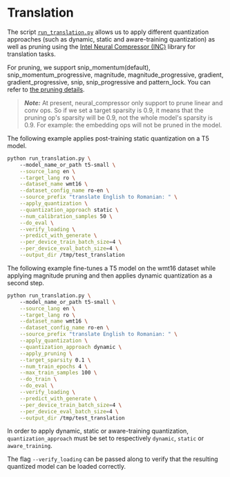 <!---
Copyright 2022 The HuggingFace Team. All rights reserved.

Licensed under the Apache License, Version 2.0 (the "License");
you may not use this file except in compliance with the License.
You may obtain a copy of the License at

    http://www.apache.org/licenses/LICENSE-2.0

Unless required by applicable law or agreed to in writing, software
distributed under the License is distributed on an "AS IS" BASIS,
WITHOUT WARRANTIES OR CONDITIONS OF ANY KIND, either express or implied.
See the License for the specific language governing permissions and
limitations under the License.
-->

# Translation

The script [`run_translation.py`](https://github.com/huggingface/optimum-intel/blob/main/examples/neural_compressor/translation/run_translation.py)
allows us to apply different quantization approaches (such as dynamic, static and aware-training quantization) as well as pruning 
using the [Intel Neural Compressor (INC)](https://github.com/intel/neural-compressor) library for translation tasks.

For pruning, we support snip_momentum(default), snip_momentum_progressive, magnitude, magnitude_progressive, gradient, gradient_progressive, snip, snip_progressive and pattern_lock. You can refer to [the pruning details](https://github.com/intel/neural-compressor/tree/master/neural_compressor/pruner#pruning-types).

> **_Note:_** At present, neural_compressor only support to prune linear and conv ops. So if we set a target sparsity is 0.9, it means that the pruning op's sparsity will be 0.9, not the whole model's sparsity is 0.9. For example: the embedding ops will not be pruned in the model.

The following example applies post-training static quantization on a T5 model.

```bash
python run_translation.py \ 
    --model_name_or_path t5-small \
    --source_lang en \
    --target_lang ro \
    --dataset_name wmt16 \
    --dataset_config_name ro-en \
    --source_prefix "translate English to Romanian: " \
    --apply_quantization \
    --quantization_approach static \
    --num_calibration_samples 50 \
    --do_eval \
    --verify_loading \
    --predict_with_generate \
    --per_device_train_batch_size=4 \
    --per_device_eval_batch_size=4 \
    --output_dir /tmp/test_translation
```

The following example fine-tunes a T5 model on the wmt16 dataset while applying magnitude pruning and then applies dynamic quantization as a second step.

```bash
python run_translation.py \ 
    --model_name_or_path t5-small \
    --source_lang en \
    --target_lang ro \
    --dataset_name wmt16 \
    --dataset_config_name ro-en \
    --source_prefix "translate English to Romanian: " \
    --apply_quantization \
    --quantization_approach dynamic \
    --apply_pruning \
    --target_sparsity 0.1 \
    --num_train_epochs 4 \
    --max_train_samples 100 \
    --do_train \
    --do_eval \
    --verify_loading \
    --predict_with_generate \
    --per_device_train_batch_size=4 \
    --per_device_eval_batch_size=4 \
    --output_dir /tmp/test_translation
```

In order to apply dynamic, static or aware-training quantization, `quantization_approach` must be set to 
respectively `dynamic`, `static` or `aware_training`.

The flag `--verify_loading` can be passed along to verify that the resulting quantized model can be loaded correctly.
